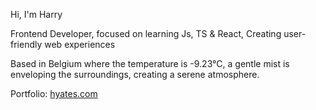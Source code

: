 Hi, I'm Harry

Frontend Developer, focused on learning Js, TS & React, Creating user-friendly web experiences

<!-- WEATHER_START -->

Based in Belgium where the temperature is -9.23°C, a gentle mist is enveloping the surroundings, creating a serene atmosphere.

<!-- WEATHER_END -->

Portfolio: <a href="https://www.hyates.com" target="_blank">hyates.com</a>

